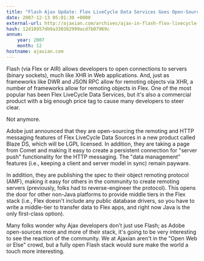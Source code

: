 ```yaml
---
title: "Flash Ajax Update: Flex LiveCycle Data Services Goes Open-Source"
date: 2007-12-13 05:01:30 +0000
external-url: http://ajaxian.com/archives/ajax-in-flash-flex-livecycle-data-services-goes-open-source
hash: 12d18957db9a330382999acd7b07969c
annum:
    year: 2007
    month: 12
hostname: ajaxian.com
---
```


Flash (via Flex or AIR) allows developers to open connections to servers (binary sockets), much like XHR in Web applications. And, just as frameworks like DWR and JSON RPC allow for remoting objects via XHR, a number of frameworks allow for remoting objects in Flex. One of the most popular has been Flex LiveCycle Data Services, but it's also a commercial product with a big enough price tag to cause many developers to steer clear.

Not anymore.

Adobe just announced that they are open-sourcing the remoting and HTTP messaging features of Flex LiveCycle Data Sources in a new product called Blaze DS, which will be LGPL licensed. In addition, they are taking a page from Comet and making it easy to create a persistent connection for "server push" functionality for the HTTP messaging. The "data management" features (i.e., keeping a client and server model in sync) remain payware.

In addition, they are publishing the spec to their object remoting protocol (AMF), making it easy for others in the community to create remoting servers (previously, folks had to reverse-engineer the protocol). This opens the door for other non-Java platforms to provide middle tiers in the Flex stack (i.e., Flex doesn't include any public database drivers, so you have to write a middle-tier to transfer data to Flex apps, and right now Java is the only first-class option).

Many folks wonder why Ajax developers don't just use Flash; as Adobe open-sources more and more of their stack, it's going to be very interesting to see the reaction of the community. We at Ajaxian aren't in the "Open Web or Else" crowd, but a fully open Flash stack would sure make the world a touch more interesting.
